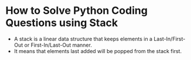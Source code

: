 # How to Solve Python Coding Questions using Stack

- A stack is a linear data structure that keeps elements in a Last-In/First-Out or First-In/Last-Out manner. 
- It means that elements last added will be popped from the stack first.
